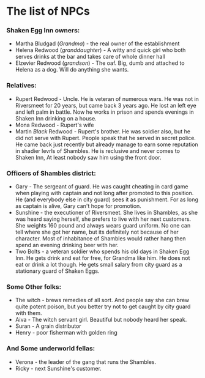 # The list of NPCs

### Shaken Egg Inn owners:
  * Martha Bludgad (*Grandma*) - the real owner of the establishment
  * Helena Redwood (*granddaughter*) - A witty and quick girl who both serves drinks at the bar and takes care of whole dinner hall
  * Elzevier Redwood (*grandson*) - The oaf. Big, dumb and attached to Helena as a dog. Will do anything she wants.

### Relatives:
  * Rupert Redwood - Uncle. He is veteran of numerous wars. He was not in Riversmeet for 20 years, but came back 3 years ago. He lost an left eye and left palm in battle. Now he works in prison and spends evenings in Shaken Inn drinking on a house.
  * Mona Redwood - Rupert's wife
  * Martin *Black* Redwood - Rupert's brother. He was soldier also, but he did not serve with Rupert. People speak that he served in secret police. He came back just recently but already manage to earn some reputation in shadier levrls of Shambles. He is reclusive and never comes to Shaken Inn, At least nobody saw him using the front door.


### Officers of Shambles district:
  * Gary - The sergeant of guard. He was caught cheating in card game when playing with captain and not long after promoted to this position. He (and everybody else in city guard) sees it as punishment. For as long as captain is alive, Gary can't hope for promotion.
  * Sunshine - the executioner of Riversmeet. She lives in Shambles, as she was heard saying herself, she prefers to live with her next customers. She weights 160 pound and always wears guard uniform. No one can tell where she got her name, but its definitely not because of her character. Most of inhabitance of Shambles would rather hang then spend an evening drinking beer with her.
  * Two Bolts - a veteran soldier who spends his old days in Shaken Egg Inn. He gets drink and eat for free, for Grandma like him. He does not eat or drink a lot though. He gets small salary from city guard as a stationary guard of Shaken Eggs.

### Some Other folks:
  * The witch - brews remedies of all sort. And people  say she can brew quite potent poison, but you better try not to get caught by city guard with them.
  * Aiva - The witch servant girl. Beautiful but nobody heard her speak.
  * Suran - A grain distributor
  * Henry - poor fisherman with golden ring

### And Some underworld fellas:
  * Verona - the leader of the gang that runs the Shambles.
  * Ricky - next Sunshine's customer.
